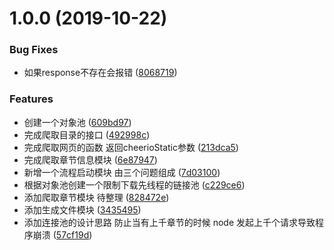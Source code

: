 # 1.0.0 (2019-10-22)


### Bug Fixes

* 如果response不存在会报错 ([8068719](https://github.com/Liar0320/spider/commit/8068719))


### Features

* 创建一个对象池 ([609bd97](https://github.com/Liar0320/spider/commit/609bd97))
* 完成爬取目录的接口 ([492998c](https://github.com/Liar0320/spider/commit/492998c))
* 完成爬取网页的函数 返回cheerioStatic参数 ([213dca5](https://github.com/Liar0320/spider/commit/213dca5))
* 完成爬取章节信息模块 ([6e87947](https://github.com/Liar0320/spider/commit/6e87947))
* 新增一个流程启动模块 由三个问题组成 ([7d03100](https://github.com/Liar0320/spider/commit/7d03100))
* 根据对象池创建一个限制下载先线程的链接池 ([c229ce6](https://github.com/Liar0320/spider/commit/c229ce6))
* 添加爬取章节模块  待整理 ([828472e](https://github.com/Liar0320/spider/commit/828472e))
* 添加生成文件模块 ([3435495](https://github.com/Liar0320/spider/commit/3435495))
* 添加连接池的设计思路 防止当有上千章节的时候 node 发起上千个请求导致程序崩溃 ([57cf19d](https://github.com/Liar0320/spider/commit/57cf19d))



